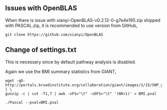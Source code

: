 ## Issues with OpenBLAS

When there is issue with xianyi-OpenBLAS-v0.2.12-0-g7e4e195.zip shipped with PASCAL.zip, it is recommended to use version from GitHub,
```{bash}
git clone https://github.com/xianyi/OpenBLAS
```

## Change of settings.txt

This is necessary since by default pathway analysis is disabled.

Again we use the BMI summary statistics from GIANT,
```{bash}
wget -qO- http://portals.broadinstitute.org/collaboration/giant/images/1/15/SNP_gwas_mc_merge_nogc.tbl.uniq.gz | \
gunzip -c | cut -f1,7 | awk -vFS="\t" -vOFS="\t" '(NR>1)' > BMI.pval

./Pascal --pval=BMI.pval

```

